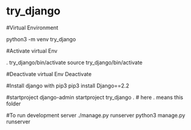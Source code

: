 # try_django

#Virtual Environment

python3 -m venv try_django

#Activate virtual Env

. try_django/bin/activate
source try_django/bin/activate

#Deactivate virtual Env
Deactivate

#Install django with pip3
pip3  install Django==2.2

#startproject 
django-admin startproject try_django . # here . means this folder

#To run development server
./manage.py runserver
python3 manage.py runserver

